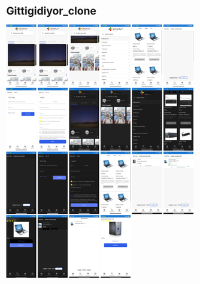 # Gittigidiyor_clone
<div style="flex">
    <img src="./resim/1.jpg" width="80">
    <img src="./resim/1.jpg" width="80">
    <img src="./resim/2.jpg" width="80">
    <img src="./resim/3.jpg" width="80">
    <img src="./resim/4.jpg" width="80">
    <img src="./resim/5.jpg" width="80">
    <img src="./resim/6.jpg" width="80">
    <img src="./resim/7.jpg" width="80">
    <img src="./resim/8.jpg" width="80">
    <img src="./resim/9.jpg" width="80">
    <img src="./resim/10.jpg" width="80">
    <img src="./resim/11.jpg" width="80">
    <img src="./resim/12.jpg" width="80">
    <img src="./resim/13.jpg" width="80">
    <img src="./resim/14.jpg" width="80">
    <img src="./resim/15.jpg" width="80">
    <img src="./resim/16.jpg" width="80">
    <img src="./resim/17.jpg" width="80">
    <img src="./resim/18.jpg" width="80">
    <img src="./resim/19.jpg" width="80">
    <img src="./resim/20.jpg" width="80">
    <img src="./resim/21.jpg" width="80">
</div>